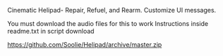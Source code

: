 

  Cinematic Helipad- 
  Repair, Refuel, and Rearm. Customize UI messages. 
  
  You must download the audio files for this to work
  Instructions inside readme.txt in script download
  
  https://github.com/Soolie/Helipad/archive/master.zip
  
